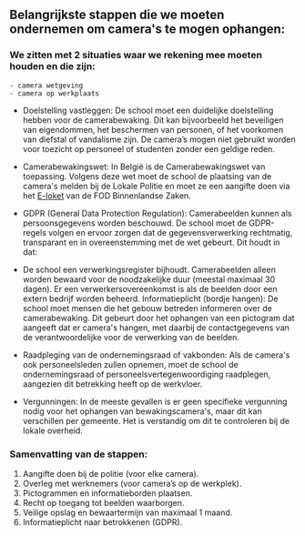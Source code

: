 ##  Belangrijkste stappen die we moeten ondernemen om camera's te mogen ophangen:
### We zitten met 2 situaties waar we rekening mee moeten houden en die zijn:
    - camera wetgeving
    - camera op werkplaats

- Doelstelling vastleggen: De school moet een duidelijke doelstelling hebben voor de camerabewaking. Dit kan bijvoorbeeld het beveiligen van eigendommen, het beschermen van personen, of het voorkomen van diefstal of vandalisme zijn. De camera’s mogen niet gebruikt worden voor toezicht op personeel of studenten zonder een geldige reden.

- Camerabewakingswet: In België is de Camerabewakingswet van toepassing. Volgens deze wet moet de school de plaatsing van de camera's melden bij de Lokale Politie en moet ze een aangifte doen via het [E-loket](www.aangiftecamera.be) van de FOD Binnenlandse Zaken.

- GDPR (General Data Protection Regulation): Camerabeelden kunnen als persoonsgegevens worden beschouwd. De school moet de GDPR-regels volgen en ervoor zorgen dat de gegevensverwerking rechtmatig, transparant en in overeenstemming met de wet gebeurt. Dit houdt in dat:

- De school een verwerkingsregister bijhoudt.
Camerabeelden alleen worden bewaard voor de noodzakelijke duur (meestal maximaal 30 dagen).
Er een verwerkersovereenkomst is als de beelden door een extern bedrijf worden beheerd.
Informatieplicht (bordje hangen): De school moet mensen die het gebouw betreden informeren over de camerabewaking. Dit gebeurt door het ophangen van een pictogram dat aangeeft dat er camera's hangen, met daarbij de contactgegevens van de verantwoordelijke voor de verwerking van de beelden.

- Raadpleging van de ondernemingsraad of vakbonden: Als de camera's ook personeelsleden zullen opnemen, moet de school de ondernemingsraad of personeelsvertegenwoordiging raadplegen, aangezien dit betrekking heeft op de werkvloer.

- Vergunningen: In de meeste gevallen is er geen specifieke vergunning nodig voor het ophangen van bewakingscamera's, maar dit kan verschillen per gemeente. Het is verstandig om dit te controleren bij de lokale overheid.

### Samenvatting van de stappen:
1. Aangifte doen bij de politie (voor elke camera).
2. Overleg met werknemers (voor camera’s op de werkplek).
3. Pictogrammen en informatieborden plaatsen.
4. Recht op toegang tot beelden waarborgen.
5. Veilige opslag en bewaartermijn van maximaal 1 maand.
6. Informatieplicht naar betrokkenen (GDPR).







